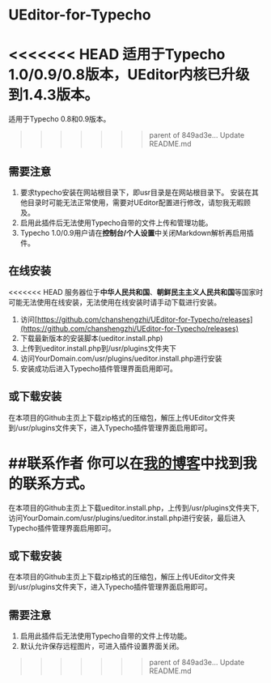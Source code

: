 UEditor-for-Typecho
===================
<<<<<<< HEAD
适用于Typecho 1.0/0.9/0.8版本，UEditor内核已升级到1.4.3版本。
=======

适用于Typecho 0.8和0.9版本。
>>>>>>> parent of 849ad3e... Update README.md

## 需要注意
1. 要求typecho安装在网站根目录下，即usr目录是在网站根目录下。 安装在其他目录时可能无法正常使用，需要对UEditor配置进行修改，请恕我无暇顾及。
2. 启用此插件后无法使用Typecho自带的文件上传和管理功能。
3. Typecho 1.0/0.9用户请在**控制台/个人设置**中关闭Markdown解析再启用插件。

## 在线安装
<<<<<<< HEAD
服务器位于**中华人民共和国**、**朝鲜民主主义人民共和国**等国家时可能无法使用在线安装，无法使用在线安装时请手动下载进行安装。

1. 访问[https://github.com/chanshengzhi/UEditor-for-Typecho/releases](https://github.com/chanshengzhi/UEditor-for-Typecho/releases)
2. 下载最新版本的安装脚本(ueditor.install.php)
3. 上传到ueditor.install.php到/usr/plugins文件夹下
4. 访问YourDomain.com/usr/plugins/ueditor.install.php进行安装
5. 安装成功后进入Typecho插件管理界面启用即可。

## 或下载安装
在本项目的Github主页上下载zip格式的压缩包，解压上传UEditor文件夹到/usr/plugins文件夹下，进入Typecho插件管理界面启用即可。

##联系作者
你可以在[我的博客](http://chenshengzhi.com)中找到我的联系方式。
=======
在本项目的Github主页上下载ueditor.install.php，上传到/usr/plugins文件夹下,访问YourDomain.com/usr/plugins/ueditor.install.php进行安装，最后进入Typecho插件管理界面启用即可。
## 或下载安装
在本项目的Github主页上下载zip格式的压缩包，解压上传UEditor文件夹到/usr/plugins文件夹下，进入Typecho插件管理界面启用即可。
## 需要注意
1. 启用此插件后无法使用Typecho自带的文件上传功能。
2. 默认允许保存远程图片，可进入插件设置界面关闭。
>>>>>>> parent of 849ad3e... Update README.md
